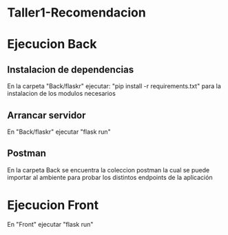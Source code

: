 # Taller1-Recomendacion

# Ejecucion Back

## Instalacion de dependencias
En la carpeta "Back/flaskr" ejecutar: "pip install -r requirements.txt" para la instalacion de los modulos necesarios

## Arrancar servidor
En "Back/flaskr" ejecutar "flask run"

## Postman

En la carpeta Back se encuentra la coleccion postman la cual se puede importar al ambiente para probar los distintos endpoints de la aplicación


# Ejecucion Front
En "Front" ejecutar "flask run"
